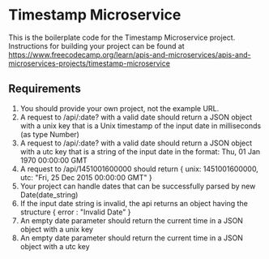 # Timestamp Microservice

This is the boilerplate code for the Timestamp Microservice project. Instructions for building your project can be found at https://www.freecodecamp.org/learn/apis-and-microservices/apis-and-microservices-projects/timestamp-microservice

## Requirements

1. You should provide your own project, not the example URL.
1. A request to /api/:date? with a valid date should return a JSON object with a unix key that is a Unix timestamp of the input date in milliseconds (as type Number)
1. A request to /api/:date? with a valid date should return a JSON object with a utc key that is a string of the input date in the format: Thu, 01 Jan 1970 00:00:00 GMT
1. A request to /api/1451001600000 should return { unix: 1451001600000, utc: "Fri, 25 Dec 2015 00:00:00 GMT" }
1. Your project can handle dates that can be successfully parsed by new Date(date_string)
1. If the input date string is invalid, the api returns an object having the structure { error : "Invalid Date" }
1. An empty date parameter should return the current time in a JSON object with a unix key
1. An empty date parameter should return the current time in a JSON object with a utc key